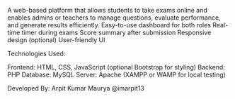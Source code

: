 A web-based platform that allows students to take exams online and enables admins or teachers to manage questions, evaluate performance, and generate results efficiently.
Easy-to-use dashboard for both roles
Real-time timer during exams
Score summary after submission
Responsive design (optional)
User-friendly UI

Technologies Used:

Frontend: HTML, CSS, JavaScript (optional Bootstrap for styling)
Backend: PHP
Database: MySQL
Server: Apache (XAMPP or WAMP for local testing)

Developed By: Arpit Kumar Maurya @imarpit13
